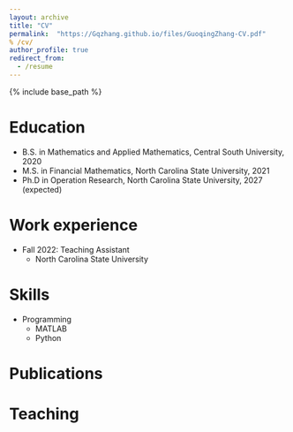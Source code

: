```yaml
---
layout: archive
title: "CV"
permalink:  "https://Gqzhang.github.io/files/GuoqingZhang-CV.pdf"
% /cv/
author_profile: true
redirect_from:
  - /resume
---
```


{% include base_path  %}

Education
======
* B.S. in Mathematics and Applied Mathematics, Central South University, 2020
* M.S. in Financial Mathematics, North Carolina State University, 2021
* Ph.D in Operation Research, North Carolina State University, 2027 (expected)

Work experience
======
* Fall 2022: Teaching Assistant
  * North Carolina State University

<!---
 * Duties included: Merging pull requests
 * Supervisor: Professor Hub
-->  

Skills
======
* Programming
  * MATLAB
  * Python

Publications
======
<!---
  <ul>{% for post in site.publications %}
    {% include archive-single-cv.html %}
    {% endfor %}</ul>

Talks
======
  <ul>{% for post in site.talks %}
    {% include archive-single-talk-cv.html %}
  {% endfor %}</ul>
-->  

Teaching
======
<!---
%  <ul>{% for post in site.teaching %}
%    {% include archive-single-cv.html %}
%  {% endfor %}</ul>
  
%Service and leadership
%======
%* Currently signed in to 43 different slack teams
-->  
